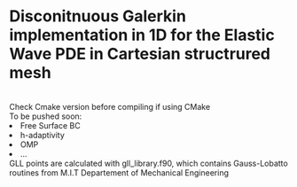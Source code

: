 <h1> Disconitnuous Galerkin implementation in 1D for the Elastic Wave PDE in Cartesian structrured mesh </h1>
<br/>
Check Cmake version before compiling if using CMake <br/>
To be pushed soon:
<li> Free Surface BC
<li> h-adaptivity 
<li> OMP
<li> ...
<br/>
GLL points are calculated with gll_library.f90, which contains Gauss-Lobatto routines from M.I.T Departement of Mechanical Engineering
